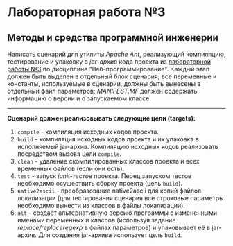 # Лабораторная работа №3
## Методы и средства программной инженерии
Написать сценарий для утилиты *Apache Ant*, реализующий компиляцию, тестирование и упаковку в *jar-архив* кода проекта из [лабораторной работы №3](https://github.com/Linuccia/Web3) по дисциплине "Веб-программирование".
Каждый этап должен быть выделен в отдельный блок сценария; все переменные и константы, используемые в сценарии, должны быть вынесены в отдельный файл параметров; *MANIFEST.MF* должен содержать информацию о версии и о запускаемом классе.
***
**Cценарий должен реализовывать следующие цели (targets):**

1.	`compile` - компиляция исходных кодов проекта.
2.	`build` - компиляция исходных кодов проекта и их упаковка в исполняемый jar-архив. Компиляцию исходных кодов реализовать посредством вызова цели `compile`.
3.	`clean` - удаление скомпилированных классов проекта и всех временных файлов (если они есть).
4.	`test` - запуск *junit-тестов* проекта. Перед запуском тестов необходимо осуществить сборку проекта (цель `build`).
5.	`native2ascii` - преобразование native2ascii для копий файлов локализации (для тестирования сценария все строковые параметры необходимо вынести из классов в файлы локализации).
6.	`alt` - создаёт альтернативную версию программы с измененными именами переменных и классов (используя задание *replace/replaceregexp* в файлах параметров) и упаковывает её в jar-архив. Для создания jar-архива использует цель `build`.

